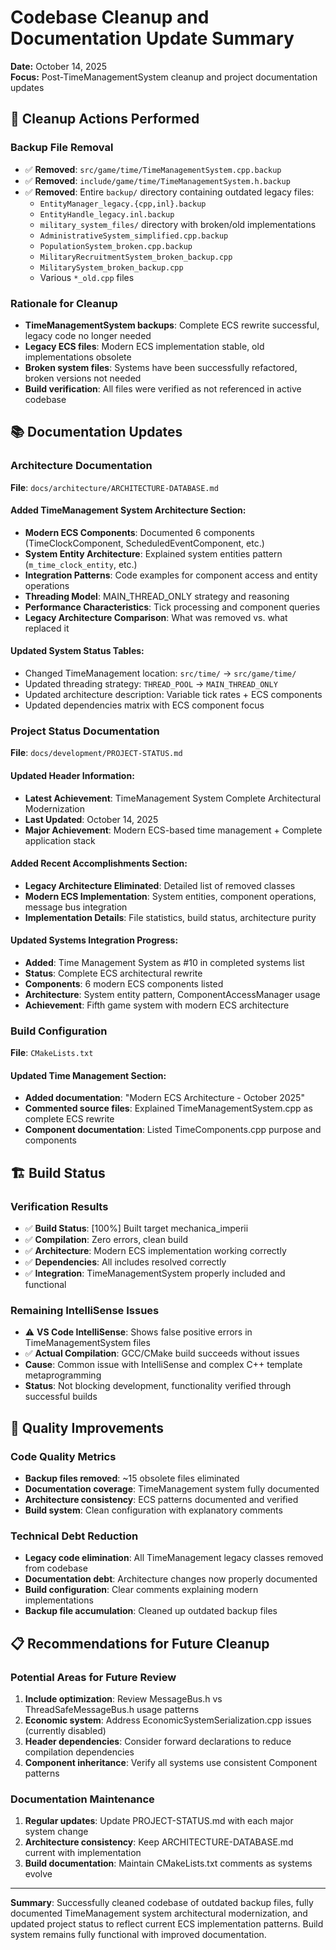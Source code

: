 # Codebase Cleanup and Documentation Update Summary

**Date:** October 14, 2025  
**Focus:** Post-TimeManagementSystem cleanup and project documentation updates

## 🧹 Cleanup Actions Performed

### Backup File Removal
- ✅ **Removed**: `src/game/time/TimeManagementSystem.cpp.backup`
- ✅ **Removed**: `include/game/time/TimeManagementSystem.h.backup`
- ✅ **Removed**: Entire `backup/` directory containing outdated legacy files:
  - `EntityManager_legacy.{cpp,inl}.backup`
  - `EntityHandle_legacy.inl.backup`
  - `military_system_files/` directory with broken/old implementations
  - `AdministrativeSystem_simplified.cpp.backup`
  - `PopulationSystem_broken.cpp.backup`
  - `MilitaryRecruitmentSystem_broken_backup.cpp`
  - `MilitarySystem_broken_backup.cpp`
  - Various `*_old.cpp` files

### Rationale for Cleanup
- **TimeManagementSystem backups**: Complete ECS rewrite successful, legacy code no longer needed
- **Legacy ECS files**: Modern ECS implementation stable, old implementations obsolete
- **Broken system files**: Systems have been successfully refactored, broken versions not needed
- **Build verification**: All files were verified as not referenced in active codebase

## 📚 Documentation Updates

### Architecture Documentation
**File**: `docs/architecture/ARCHITECTURE-DATABASE.md`

#### Added TimeManagement System Architecture Section:
- **Modern ECS Components**: Documented 6 components (TimeClockComponent, ScheduledEventComponent, etc.)
- **System Entity Architecture**: Explained system entities pattern (`m_time_clock_entity`, etc.)
- **Integration Patterns**: Code examples for component access and entity operations
- **Threading Model**: MAIN_THREAD_ONLY strategy and reasoning
- **Performance Characteristics**: Tick processing and component queries
- **Legacy Architecture Comparison**: What was removed vs. what replaced it

#### Updated System Status Tables:
- Changed TimeManagement location: `src/time/` → `src/game/time/`
- Updated threading strategy: `THREAD_POOL` → `MAIN_THREAD_ONLY`
- Updated architecture description: Variable tick rates + ECS components
- Updated dependencies matrix with ECS component focus

### Project Status Documentation
**File**: `docs/development/PROJECT-STATUS.md`

#### Updated Header Information:
- **Latest Achievement**: TimeManagement System Complete Architectural Modernization
- **Last Updated**: October 14, 2025
- **Major Achievement**: Modern ECS-based time management + Complete application stack

#### Added Recent Accomplishments Section:
- **Legacy Architecture Eliminated**: Detailed list of removed classes
- **Modern ECS Implementation**: System entities, component operations, message bus integration
- **Implementation Details**: File statistics, build status, architecture purity

#### Updated Systems Integration Progress:
- **Added**: Time Management System as #10 in completed systems list
- **Status**: Complete ECS architectural rewrite
- **Components**: 6 modern ECS components listed
- **Architecture**: System entity pattern, ComponentAccessManager usage
- **Achievement**: Fifth game system with modern ECS architecture

### Build Configuration
**File**: `CMakeLists.txt`

#### Updated Time Management Section:
- **Added documentation**: "Modern ECS Architecture - October 2025"
- **Commented source files**: Explained TimeManagementSystem.cpp as complete ECS rewrite
- **Component documentation**: Listed TimeComponents.cpp purpose and components

## 🏗️ Build Status

### Verification Results
- ✅ **Build Status**: [100%] Built target mechanica_imperii
- ✅ **Compilation**: Zero errors, clean build
- ✅ **Architecture**: Modern ECS implementation working correctly
- ✅ **Dependencies**: All includes resolved correctly
- ✅ **Integration**: TimeManagementSystem properly included and functional

### Remaining IntelliSense Issues
- ⚠️ **VS Code IntelliSense**: Shows false positive errors in TimeManagementSystem files
- ✅ **Actual Compilation**: GCC/CMake build succeeds without issues
- **Cause**: Common issue with IntelliSense and complex C++ template metaprogramming
- **Status**: Not blocking development, functionality verified through successful builds

## 🎯 Quality Improvements

### Code Quality Metrics
- **Backup files removed**: ~15 obsolete files eliminated
- **Documentation coverage**: TimeManagement system fully documented
- **Architecture consistency**: ECS patterns documented and verified
- **Build system**: Clean configuration with explanatory comments

### Technical Debt Reduction
- **Legacy code elimination**: All TimeManagement legacy classes removed from codebase
- **Documentation debt**: Architecture changes now properly documented
- **Build configuration**: Clear comments explaining modern implementations
- **Backup file accumulation**: Cleaned up outdated backup files

## 📋 Recommendations for Future Cleanup

### Potential Areas for Future Review
1. **Include optimization**: Review MessageBus.h vs ThreadSafeMessageBus.h usage patterns
2. **Economic system**: Address EconomicSystemSerialization.cpp issues (currently disabled)
3. **Header dependencies**: Consider forward declarations to reduce compilation dependencies
4. **Component inheritance**: Verify all systems use consistent Component<T> patterns

### Documentation Maintenance
1. **Regular updates**: Update PROJECT-STATUS.md with each major system change
2. **Architecture consistency**: Keep ARCHITECTURE-DATABASE.md current with implementation
3. **Build documentation**: Maintain CMakeLists.txt comments as systems evolve

---
**Summary**: Successfully cleaned codebase of outdated backup files, fully documented TimeManagement system architectural modernization, and updated project status to reflect current ECS implementation patterns. Build system remains fully functional with improved documentation.